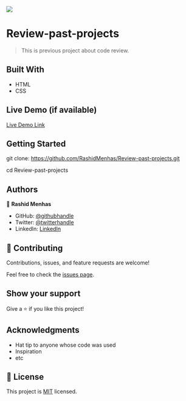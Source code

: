 ![](https://img.shields.io/badge/Microverse-blueviolet)

# Review-past-projects

> This is previous project about code review.


## Built With

- HTML 
- CSS

## Live Demo (if available)

[Live Demo Link]()


## Getting Started
git clone: https://github.com/RashidMenhas/Review-past-projects.git

cd Review-past-projects





## Authors

👤 **Rashid Menhas**

- GitHub: [@githubhandle](https://github.com/RashidMenhas)
- Twitter: [@twitterhandle](https://twitter.com/twitterhandle)
- LinkedIn: [LinkedIn](https://www.linkedin.com/in/rashid-menhas-6634aa245/)

## 🤝 Contributing

Contributions, issues, and feature requests are welcome!

Feel free to check the [issues page](../../issues/).

## Show your support 

Give a ⭐️ if you like this project!

## Acknowledgments

- Hat tip to anyone whose code was used
- Inspiration
- etc

## 📝 License

This project is [MIT](./LICENSE) licensed.

